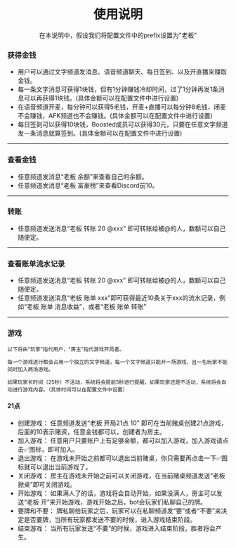 <div align="center">
    <h1>使用说明</h1>
    <p>在本说明中，假设我们将配置文件中的prefix设置为"老板"</p>
</div>

<div>
    <h3>获得金钱</h3>
    <ul>
        <li>用户可以通过文字频道发消息、语音频道聊天、每日签到、以及开直播来赚取金钱。</li>
        <li>每一条文字消息可获得1块钱，但有1分钟赚钱冷却时间，过了1分钟再发1条消息可以再获得1块钱。(具体金额可以在配置文件中进行设置)</li>
        <li>在语音频道开麦，每分钟可以获得5毛钱，开麦+直播可以每分钟8毛钱，闭麦不会赚钱，AFK频道也不会赚钱。(具体金额可以在配置文件中进行设置)</li>
        <li>每日签到可以获得10块钱，Boosted成员可以获得30元，只要在任意文字频道发一条消息就算签到。(具体金额可以在配置文件中进行设置)</li>
    </ul>
</div>
<hr/>
<div>
    <h3>查看金钱</h3>
    <ul>
        <li>任意频道发消息“老板 余额”来查看自己的余额。</li>
        <li>任意频道发消息“老板 富豪榜”来查看Discord前10。</li>
    </ul>
</div>
<hr/>
<div>
    <h3>转账</h3>
    <ul>
        <li>任意频道发送消息“老板 转账 20 @xxx” 即可转账给被@的人，数额可以自己随便定。</li>
    </ul>
</div>
<hr/>
<div>
    <h3>查看账单流水记录</h3>
    <ul>
        <li>任意频道发送消息“老板 转账 20 @xxx” 即可转账给被@的人，数额可以自己随便定。</li>
        <li>任意频道发送消息“老板 账单 xxx”即可获得最近10条关于xxx的流水记录，例如“老板 账单 消息收益”，或者“老板 账单 转账”</li>
    </ul>
</div>
<hr/>
<div>
    <h3>游戏</h3>
    <p style="font-size: smaller">以下将由"玩家"指代用户，"房主"指代游戏开局者。</p>
    <p style="font-size: smaller">每一个游戏进行都会占用一个独立的文字频道，每一个文字频道只能开一场游戏，且一名玩家不能同时加入两场游戏。</p>
    <p style="font-size: smaller">如果玩家长时间（25秒）不活动，系统将会提前5秒进行提醒，如果玩家还是不活动，系统将会自动进行游戏内容。（具体时间可以在配置文件中设置）</p>
    <h4>21点</h4>
    <ul>
        <li>创建游戏： 任意频道发送“老板 开局21点 10” 即可在当前赌桌创建21点游戏，后面的10表示赌资，任意金钱都可以，创建者为房主。</li>
        <li>加入游戏： 任意用户只要账户上有足够金额，都可以加入游戏，加入游戏请点击✅图标，即可加入。</li>
        <li>退出游戏： 在游戏未开始之前都可以退出当前赌桌，你只需要再点击一下✅图标就可以退出当前游戏了。</li>
        <li>关闭游戏： 房主在游戏未开始之前可以关闭游戏，在当前赌桌频道发送“老板 掀桌”即可关闭游戏。</li>
        <li>开始游戏： 如果满人了的话，游戏将会自动开始，如果没满人，房主可以发送“老板 开”来开始游戏，游戏开始之后，bot会玩家们私聊自己的牌。</li>
        <li>要牌和不要： 牌私聊给玩家之后，玩家可以在私聊频道发“要”或者“不要”来决定是否要牌，当所有玩家都发送不要的时候，进入游戏结束阶段。</li>
        <li>结束游戏： 当所有玩家发送“不要”的时候，游戏进入结束阶段，胜者将会产生。</li>
    </ul>

</div>

